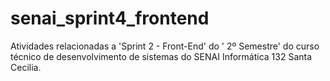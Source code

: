 # senai_sprint4_frontend
Atividades relacionadas a 'Sprint 2 - Front-End' do ' 2º Semestre' do curso técnico de desenvolvimento de sistemas do SENAI Informática 132 Santa Cecilia.
